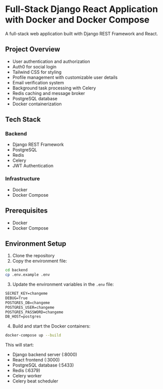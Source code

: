 # Full-Stack Django React Application with Docker and Docker Compose

A full-stack web application built with Django REST Framework and React.

## Project Overview

- User authentication and authorization
- Auth0 for social login
- Tailwind CSS for styling
- Profile management with customizable user details
- Email verification system
- Background task processing with Celery
- Redis caching and message broker
- PostgreSQL database
- Docker containerization

## Tech Stack

### Backend
- Django REST Framework
- PostgreSQL
- Redis
- Celery
- JWT Authentication

### Infrastructure  
- Docker
- Docker Compose

## Prerequisites

- Docker
- Docker Compose

## Environment Setup

1. Clone the repository
2. Copy the environment file:
```bash
cd backend
cp .env.example .env
```

3. Update the environment variables in the `.env` file:
```markdown
SECRET_KEY=changeme
DEBUG=True
POSTGRES_DB=changeme
POSTGRES_USER=changeme
POSTGRES_PASSWORD=changeme
DB_HOST=postgres
```

4. Build and start the Docker containers:
```bash
docker-compose up --build
```

This will start:

* Django backend server (:8000)
* React frontend (:3000)
* PostgreSQL database (:5433)
* Redis (:6379)
* Celery worker
* Celery beat scheduler
